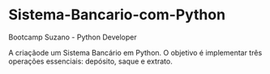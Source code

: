 # Sistema-Bancario-com-Python
Bootcamp Suzano - Python Developer

A criaçãode um Sistema Bancário em Python. O objetivo é implementar três operações essenciais: depósito, saque e extrato.
